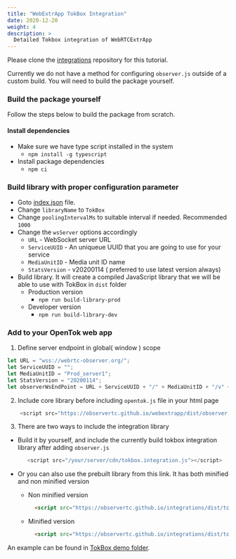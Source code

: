 ```yaml
---
title: "WebExtrApp TokBox Integration"
date: 2020-12-20
weight: 4
description: >
  Detailed Tokbox integration of WebRTCExtrApp
---
```


Please clone the [integrations](https://github.com/ObserveRTC/integrations) repository for this tutorial. 

Currently we do not have a method for configuring `observer.js` outside of a custom build.
You will need to build the package yourself.

### Build the package yourself

Follow the steps below to build the package from scratch.

#### Install dependencies

- Make sure we have type script installed in the system
  - `npm install -g typescript`
- Install package dependencies
  - `npm ci`

### Build library with proper configuration parameter

- Goto [index.json](library.config/index.json) file.
- Change `libraryName` to `TokBox`
- Change `poolingIntervalMs` to suitable interval if needed. Recommended `1000`
- Change the `wsServer` options accordingly
  - `URL` - WebSocket server URL
  - `ServiceUUID` - An uniqueue UUID that you are going to use for your service
  - `MediaUnitID` - Media unit ID name
  - `StatsVersion` - v20200114 ( preferred to use latest version always)
- Build library. It will create a compiled JavaScript library that we will be able to use with TokBox in `dist` folder
  - Production version
    -  `npm run build-library-prod`
  - Developer version
    -  `npm run build-library-dev`


### Add to your OpenTok web app

1. Define server endpoint in global( window ) scope
```javascript
let URL = "wss://webrtc-observer.org/";
let ServiceUUID = "";
let MediaUnitID = "Prod_server1";
let StatsVersion = "20200114";
let observerWsEndPoint = URL + ServiceUUID + "/" + MediaUnitID + "/v" + StatsVersion + "/json";
`````

2. Include core library before including `opentok.js` file in your html page

```javascript 
    <script src="https://observertc.github.io/webextrapp/dist/observer.js"></script> 
```

3. There are two ways to include the integration library

  - Build it by yourself, and include the currently build tokbox integration library after adding `observer.js`

    ```javascript
       <script src="/your/server/cdn/tokbox.integration.js"></script>
    ```

  - Or you can also use the prebuilt library from this link. It has both minified and non minified version

    - Non minified version
      ```html
        <script src="https://observertc.github.io/integrations/dist/tokbox.integration.js"></script>
      ```
    - Minified version
      ```html
        <script src="https://observertc.github.io/integrations/dist/tokbox.integration.min.js"></script>
      ```

An example can be found in [TokBox demo folder](https://github.com/ObserveRTC/integrations/blob/main/__test__/tokbox/index.html#L3).

